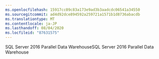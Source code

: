 ```yaml
---
ms.openlocfilehash: 15917cc09c83a173e9ad3b3aadcdc06541a34550
ms.sourcegitcommit: ad4d92dce894592a259721a1571b1d8736abacdb
ms.translationtype: MT
ms.contentlocale: ja-JP
ms.lasthandoff: 08/04/2020
ms.locfileid: "87631575"
---
```

 <span data-ttu-id="94877-101">SQL Server 2016 Parallel Data Warehouse</span><span class="sxs-lookup"><span data-stu-id="94877-101">SQL Server 2016 Parallel Data Warehouse</span></span> 